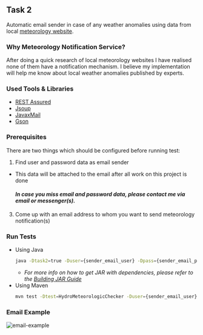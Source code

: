 ## Task 2

Automatic email sender in case of any weather anomalies using data from
local [meteorology website](http://old.meteo.md/newen/avcodhiden.htm).

### Why Meteorology Notification Service?

After doing a quick research of local meteorology websites I have realised none of them have a notification mechanism. I
believe my implementation will help me know about local weather anomalies published by experts.

### Used Tools & Libraries

* [REST Assured](https://rest-assured.io/)
* [Jsoup](https://jsoup.org/)
* [JavaxMail](https://docs.oracle.com/javaee/7/api/javax/mail/package-summary.html)
* [Gson](https://github.com/google/gson)

### Prerequisites

There are two things which should be configured before running test:

1. Find user and password data as email sender

* This data will be attached to the email after all work on this project is done
  #### _In case you miss email and password data, please contact me via email or messenger(s)._

3. Come up with an email address to whom you want to send meteorology notification(s)

### Run Tests

* Using Java
   ```sh
   java -Dtask2=true -Duser={sender_email_user} -Dpass={sender_email_password} -Dto={destination_email} -jar tests\target\tests-1.0-SNAPSHOT-jar-with-dependencies.jar
   ```
    * _For more info on how to get JAR with dependencies, please refer to
      the [Building JAR Guide](https://github.com/Telimas/AdverityInterviewTask#building-jar)_
* Using Maven
   ```sh
   mvn test -Dtest=HydroMeteorologicChecker -Duser={sender_email_user} -Dpass={sender_email_password} -Dto={destination_email}
   ```

### Email Example

![email-example](https://user-images.githubusercontent.com/32519338/138098070-664619f7-5457-4d0d-a85a-8c4efaf79629.png)
